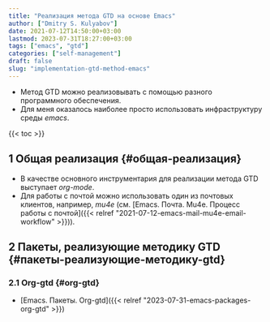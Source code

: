 ```yaml
---
title: "Реализация метода GTD на основе Emacs"
author: ["Dmitry S. Kulyabov"]
date: 2021-07-12T14:50:00+03:00
lastmod: 2023-07-31T18:27:00+03:00
tags: ["emacs", "gtd"]
categories: ["self-management"]
draft: false
slug: "implementation-gtd-method-emacs"
---
```


-   Метод GTD можно реализовывать с помощью разного программного обеспечения.
-   Для меня оказалось наиболее просто использовать инфраструктуру среды _emacs_.

<!--more-->

{{< toc >}}


## <span class="section-num">1</span> Общая реализация {#общая-реализация}

-   В качестве основного инструментария для реализации метода GTD выступает _org-mode_.
-   Для работы с почтой можно использовать один из почтовых клиентов, например, _mu4e_ (см. [Emacs. Почта. Mu4e. Процесс работы с почтой]({{< relref "2021-07-12-emacs-mail-mu4e-email-workflow" >}})).


## <span class="section-num">2</span> Пакеты, реализующие методику GTD {#пакеты-реализующие-методику-gtd}


### <span class="section-num">2.1</span> Org-gtd {#org-gtd}

-   [Emacs. Пакеты. Org-gtd]({{< relref "2023-07-31-emacs-packages-org-gtd" >}})
